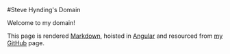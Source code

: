 #Steve Hynding's Domain

Welcome to my domain!

This page is rendered [Markdown][], hoisted in [Angular][] and resourced from [my GitHub][] page.

[markdown]: http://daringfireball.net/projects/markdown/
[angular]: https://angularjs.org/
[my github]: https://github.com/hynding/stevehynding.com